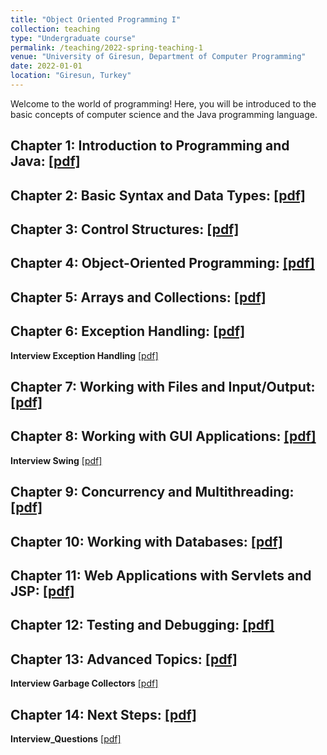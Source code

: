 ```yaml
---
title: "Object Oriented Programming I"
collection: teaching
type: "Undergraduate course"
permalink: /teaching/2022-spring-teaching-1
venue: "University of Giresun, Department of Computer Programming"
date: 2022-01-01
location: "Giresun, Turkey"
---
```


Welcome to the world of programming! Here, you will be introduced to the basic concepts of computer science and the Java programming language. 

Chapter 1: Introduction to Programming and Java: <a href="http://sercankulcu.github.io/assets/teaching/java/1_Introduction.pdf">[pdf]</a>
-----

Chapter 2: Basic Syntax and Data Types: <a href="http://sercankulcu.github.io/assets/teaching/java/2_Basic.pdf">[pdf]</a>
-----

Chapter 3: Control Structures: <a href="http://sercankulcu.github.io/assets/teaching/java/3_Control.pdf">[pdf]</a>
-----

Chapter 4: Object-Oriented Programming: <a href="http://sercankulcu.github.io/assets/teaching/java/4_Object.pdf">[pdf]</a>
-----

Chapter 5: Arrays and Collections: <a href="http://sercankulcu.github.io/assets/teaching/java/5_Arrays.pdf">[pdf]</a>
-----

Chapter 6: Exception Handling: <a href="http://sercankulcu.github.io/assets/teaching/java/6_Exception.pdf">[pdf]</a>
-----

<b>Interview Exception Handling</b> <a href="http://sercankulcu.github.io/assets/teaching/java/Interview_Exception_Handling.pdf">[pdf]</a>

Chapter 7: Working with Files and Input/Output: <a href="http://sercankulcu.github.io/assets/teaching/java/7_Files.pdf">[pdf]</a>
-----

Chapter 8: Working with GUI Applications: <a href="http://sercankulcu.github.io/assets/teaching/java/8_GUI.pdf">[pdf]</a>
-----

<b>Interview Swing</b> <a href="http://sercankulcu.github.io/assets/teaching/java/Interview_Swing.pdf">[pdf]</a>

Chapter 9: Concurrency and Multithreading: <a href="http://sercankulcu.github.io/assets/teaching/java/9_Concurrency.pdf">[pdf]</a>
-----

Chapter 10: Working with Databases: <a href="http://sercankulcu.github.io/assets/teaching/java/10_Databases.pdf">[pdf]</a>
-----

Chapter 11: Web Applications with Servlets and JSP: <a href="http://sercankulcu.github.io/assets/teaching/java/11_Web.pdf">[pdf]</a>
-----

Chapter 12: Testing and Debugging: <a href="http://sercankulcu.github.io/assets/teaching/java/12_Testing.pdf">[pdf]</a>
-----

Chapter 13: Advanced Topics: <a href="http://sercankulcu.github.io/assets/teaching/java/13_Advanced.pdf">[pdf]</a>
-----

<b>Interview Garbage Collectors</b> <a href="http://sercankulcu.github.io/assets/teaching/java/Interview_Garbage_Collectors.pdf">[pdf]</a>

Chapter 14: Next Steps: <a href="http://sercankulcu.github.io/assets/teaching/java/14_Next.pdf">[pdf]</a>
-----

<b>Interview_Questions</b> <a href="http://sercankulcu.github.io/assets/teaching/java/Interview_Questions.pdf">[pdf]</a>
